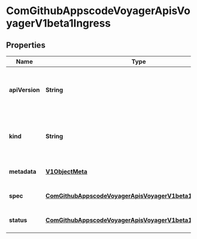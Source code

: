 
# ComGithubAppscodeVoyagerApisVoyagerV1beta1Ingress

## Properties
Name | Type | Description | Notes
------------ | ------------- | ------------- | -------------
**apiVersion** | **String** | APIVersion defines the versioned schema of this representation of an object. Servers should convert recognized schemas to the latest internal value, and may reject unrecognized values. More info: https://git.k8s.io/community/contributors/devel/api-conventions.md#resources |  [optional]
**kind** | **String** | Kind is a string value representing the REST resource this object represents. Servers may infer this from the endpoint the client submits requests to. Cannot be updated. In CamelCase. More info: https://git.k8s.io/community/contributors/devel/api-conventions.md#types-kinds |  [optional]
**metadata** | [**V1ObjectMeta**](V1ObjectMeta.md) | Standard object&#39;s metadata. More info: http://releases.k8s.io/release-1.2/docs/devel/api-conventions.md#metadata |  [optional]
**spec** | [**ComGithubAppscodeVoyagerApisVoyagerV1beta1IngressSpec**](ComGithubAppscodeVoyagerApisVoyagerV1beta1IngressSpec.md) | Spec is the desired state of the Ingress. More info: http://releases.k8s.io/release-1.2/docs/devel/api-conventions.md#spec-and-status |  [optional]
**status** | [**ComGithubAppscodeVoyagerApisVoyagerV1beta1IngressStatus**](ComGithubAppscodeVoyagerApisVoyagerV1beta1IngressStatus.md) | Status is the current state of the Ingress. More info: http://releases.k8s.io/release-1.2/docs/devel/api-conventions.md#spec-and-status |  [optional]



